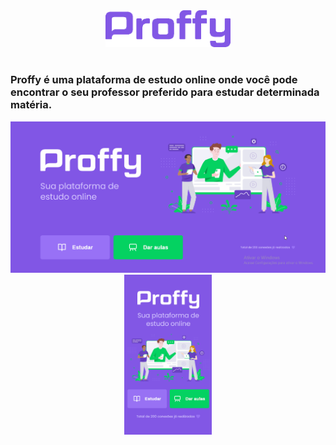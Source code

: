 <html>
    <div align="center">
        <img src="github/logo.png" alt="logo" width="200">
    </div>
    <br>
    <h3>
    Proffy é uma plataforma de estudo online onde você pode encontrar o seu professor preferido para estudar determinada matéria.
    </h3>
    <div align="center">
        <img src="github/tela-inicial.gif" alt="logo" width="530">
        <img src="github/tela-inicial-mobile.gif" alt="logo" width="140">
    </div>
</html>